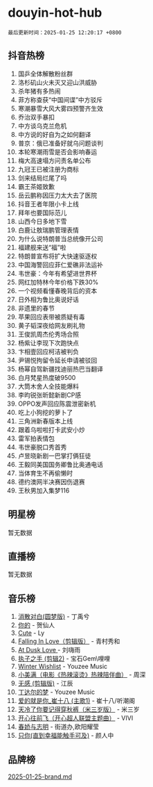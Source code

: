 # douyin-hot-hub

`最后更新时间：2025-01-25 12:20:17 +0800`

## 抖音热榜

1. 国乒全体解散粉丝群
1. 洛杉矶山火未灭又迎山洪威胁
1. 杀年猪有多热闹
1. 菲方称查获“中国间谍”中方驳斥
1. 寒潮暴雪大风大雾四预警齐生效
1. 乔治双手暴扣
1. 中方谈乌克兰危机
1. 中方说的好自为之如何翻译
1. 普京：俄已准备好就乌问题谈判
1. 本轮寒潮雨雪是否会影响春运
1. 梅大高速塌方问责名单公布
1. 九冠王已被注册为商标
1. 剑来结局烂尾了吗
1. 霸王茶姬致歉
1. 岳云鹏称因压力太大去了医院
1. 抖音王者年限小卡上线
1. 拜年也要国际范儿
1. 山西今日多地下雪
1. 白鹿让敖瑞鹏管理表情
1. 为什么说特朗普当总统像开公司
1. 福建舰来送“福”啦
1. 特朗普宣布将扩大快速驱逐权
1. 中国海警回应菲仁爱礁非法运补
1. 韦世豪：今年有希望进世界杯
1. 网红加特林今年价格下跌30%
1. 一个视频看懂春晚背后的资本
1. 日外相为鲁比奥说好话
1. 非遗里的春节
1. 苹果回应表带被质疑有毒
1. 黄子韬深夜给网友刷礼物
1. 王俊凯周杰伦秀场合照
1. 杨紫让李现下次跑快点
1. 卞相壹回应柯洁被判负
1. 尹锡悦拘留令延长申请被驳回
1. 杨幂自驾新疆找迪丽热巴当翻译
1. 白月梵星热度破9500
1. 大筒木舍人全技能爆料
1. 李昀锐张昕懿新剧CP感
1. OPPO发声回应陈震泄密新机
1. 吃上小狗挖的萝卜了
1. 三角洲新春版本上线
1. 跟着乌啦啦打卡武安小炒
1. 雷军拍表情包
1. 韦世豪脱口秀首秀
1. 卢昱晓新剧一巴掌打俩狂徒
1. 王毅同美国国务卿鲁比奥通电话
1. 当体育生不再偷懒时
1. 德约澳网半决赛因伤退赛
1. 王秋男加入集梦116

## 明星榜

暂无数据

## 直播榜

暂无数据

## 音乐榜

1. [消散对白(圆梦版)](https://sf5-hl-cdn-tos.douyinstatic.com/obj/tos-cn-ve-2774/og4jB5I5IizzoZVAAAzWgBMAsMDWoArfwBOiFs) - 丁禹兮
1. [你的](https://sf5-hl-cdn-tos.douyinstatic.com/obj/tos-cn-ve-2774/oYuIeKf42jB7sEV6B2upMdpYAgfrQWj0FeRegh) - 贺仙人
1. [Cute](https://sf5-hl-cdn-tos.douyinstatic.com/obj/tos-cn-ve-2774/o4IbIzHWKAAB4wsS5qMBRiiAlEBGTpQRNfFvuo) - Ly
1. [Falling In Love（剪辑版）](https://sf5-hl-cdn-tos.douyinstatic.com/obj/tos-cn-ve-2774/o8ajpA8zzgBPahbBIO8AcKGBLJezFCRd1wfP9f) - 青村秀和
1. [ At Dusk  Love ](https://sf5-hl-cdn-tos.douyinstatic.com/obj/tos-cn-ve-2774/o8CrpCf5CaYgI4ZrtQgMQAFEfuGqNnRSDQAPBc) - 刘嗨雨
1. [执子之手 (剪辑2)](https://sf5-hl-cdn-tos.douyinstatic.com/obj/tos-cn-ve-2774/oUoZLQjCc31XzqsBnBQUNgeKtYPBcgbFDwtfcu) - 宝石Gem\哩哩
1. [Winter Wishlist](https://sf5-hl-cdn-tos.douyinstatic.com/obj/tos-cn-ve-2774/oIIgUOeamCFCVAzxN6MFRLIBlLGpUqQxeeHrLE) - Youzee Music
1. [小美满（电影《热辣滚烫》热辣陪伴曲）](https://sf5-hl-cdn-tos.douyinstatic.com/obj/tos-cn-ve-2774/o0GAn2lSgfZIDUgtevCGDQYnFg4CwnrBaxbTZL) - 周深
1. [无感 (剪辑版)](https://sf5-hl-cdn-tos.douyinstatic.com/obj/tos-cn-ve-2774/o0eIsUzJBDlQaQFC5OFlgbMEZC1TFYBftOBn6p) - 江辰
1. [丁达尔的梦](https://sf5-hl-cdn-tos.douyinstatic.com/obj/tos-cn-ve-2774/oMU3WirUZBVQkAC9ccG5P2IQirziZM2RTInUY) - Youzee Music
1. [爱的就是你_崔十八 (主歌1)](https://sf5-hl-cdn-tos.douyinstatic.com/obj/tos-cn-ve-2774/oI5BO5DhFZ6UTcNCnZaOCBLtZ7WIMQGfgnXf5E) - 崔十八/听潮阁
1. [天冷了你要记得穿秋裤（米三岁版）](https://sf6-cdn-tos.douyinstatic.com/obj/tos-cn-ve-2774/oQlIwVIDWiZ6BQilAorS7MA0AgCkQDvcZAdm1) - 米三岁
1. [开心往前飞（开心超人联盟主题曲）](https://sf5-hl-cdn-tos.douyinstatic.com/obj/tos-cn-ve-2774/9d8fb7c82cf1421fb93a9fe925275e0a) - VIVI
1. [春娇与志明](https://sf5-hl-cdn-tos.douyinstatic.com/obj/tos-cn-ve-2774/e530d8fceb7044b39707d7f9ff54add1) - 街道办,欧阳耀莹
1. [只你(直到幸福能触手可及)](https://sf5-hl-cdn-tos.douyinstatic.com/obj/tos-cn-ve-2774/o0lBkRDzFTeaVSUz3ZZSCBVtZ5DIMQGfgmEAuE) - 颜人中

## 品牌榜

[2025-01-25-brand.md](2025-01-25-brand.md)
